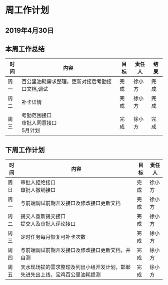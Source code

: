 # 周工作计划

## 2019年4月30日

## 本周工作总结

|时间|内容|目标|责任人|结果|
|--|--|--|--|--|
|周一|百公里油耗需求整理，更新对接后考勤接口文档,调试|完成|徐小方|完成|
|周二|补卡详情|完成|徐小方|完成|
|周三|考勤范围接口 <br/> 审批人同意接口<br/>5月计划|完成|徐小方|完成|

## 下周工作计划

|时间|内容|目标|责任人|
|--|--|--|--|
|周日|审批人拒绝接口<br/>审批人撤销接口|完成|徐小方|
|周一|与前端调试前期开发接口及修改接口更新文档|完成|徐小方|
|周二|提交人重新提交接口 <br/> 提交人及审批人评论接口|完成|徐小方|
|周三|定时任务每月恢复可补卡次数|完成|徐小方|
|周四|与前端调试前期开发接口及修改接口更新文档，并自测|完成|徐小方|
|周五|天水现场提的需求整理及列出小组开发计划，邯郸先进先出上线，宝鸡百公里油耗提测|完成|徐小方|

